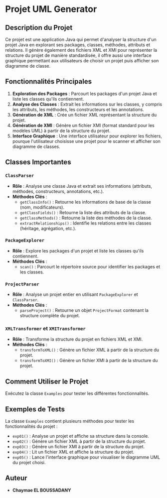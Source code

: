 
# Projet UML Generator

## Description du Projet
Ce projet est une application Java qui permet d'analyser la structure d'un projet Java en explorant ses packages, classes, méthodes, attributs et relations. 
Il génère également des fichiers XML et XMI pour représenter la structure du projet de manière standardisée, il offre aussi une interface graphique permettant aux utilisateurs de choisir un projet puis afficher son diagramme de classe.

## Fonctionnalités Principales
1. **Exploration des Packages** : Parcourt les packages d'un projet Java et liste les classes qu'ils contiennent.
2. **Analyse des Classes** : Extrait les informations sur les classes, y compris les attributs, les méthodes, les constructeurs et les annotations.
3. **Génération de XML** : Crée un fichier XML représentant la structure du projet.
4. **Génération de XMI** : Génère un fichier XMI (format standard pour les modèles UML) à partir de la structure du projet.
5. **Interface Graphique** : Une interface utilisateur pour explorer les fichiers, pourque l'utilisateur choisisse une projet pour le scanner et afficher son diagramme de classes.

## Classes Importantes

### `ClassParser`
- **Rôle** : Analyse une classe Java et extrait ses informations (attributs, méthodes, constructeurs, annotations, etc.).
- **Méthodes Clés** :
  - `getClassInfo()` : Retourne les informations de base de la classe (nom, modificateurs).
  - `getClassFields()` : Retourne la liste des attributs de la classe.
  - `getClassMethods()` : Retourne la liste des méthodes de la classe.
  - `extractRelationships()` : Identifie les relations entre les classes (héritage, agrégation, etc.).

### `PackageExplorer`
- **Rôle** : Explore les packages d'un projet et liste les classes qu'ils contiennent.
- **Méthodes Clés** :
  - `scan()` : Parcourt le répertoire source pour identifier les packages et les classes.

### `ProjectParser`
- **Rôle** : Analyse un projet entier en utilisant `PackageExplorer` et `ClassParser`.
- **Méthodes Clés** :
  - `parseProject()` : Retourne un objet `ProjectFormat` contenant la structure complète du projet.

### `XMLTransformer` et `XMITransformer`
- **Rôle** : Transforme la structure du projet en fichiers XML et XMI.
- **Méthodes Clés** :
  - `transformToXML()` : Génère un fichier XML à partir de la structure du projet.
  - `transformToXMI()` : Génère un fichier XMI à partir de la structure du projet.

## Comment Utiliser le Projet
  Exécutez la classe `Examples` pour tester les différentes fonctionnalités.

## Exemples de Tests
La classe `Examples` contient plusieurs méthodes pour tester les fonctionnalités du projet :
- `exp01()` : Analyse un projet et affiche sa structure dans la console.
- `exp02()` : Génère un fichier XML à partir de la structure du projet.
- `exp03()` : Génère un fichier XMI à partir de la structure du projet.
- `exp04()` : Lit un fichier XML et affiche la structure du projet.
- `exp05()` : Lance l'interface graphique pour visualiser le diagramme UML du projet choisi.

## Auteur
- **Chaymae EL BOUSSADANY**
